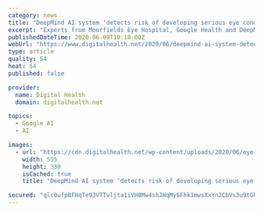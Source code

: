 ```yaml
---
category: news
title: "DeepMind AI system ‘detects risk of developing serious eye condition’"
excerpt: "Experts from Moorfields Eye Hospital, Google Health and DeepMind, suggest their AI can predict whether people with age-related macular degeneration."
publishedDateTime: 2020-06-09T10:18:00Z
webUrl: "https://www.digitalhealth.net/2020/06/deepmind-ai-system-detects-risk-of-developing-serious-eye-condition/"
type: article
quality: 54
heat: 54
published: false

provider:
  name: Digital Health
  domain: digitalhealth.net

topics:
  - Google AI
  - AI

images:
  - url: "https://cdn.digitalhealth.net/wp-content/uploads/2020/06/eye-scan.jpg"
    width: 555
    height: 330
    isCached: true
    title: "DeepMind AI system ‘detects risk of developing serious eye condition’"

secured: "qlc0ufpBFHqTe93VTTvljta1iVH8Mw4shJHqMy6Fhk1mwsXxYn2CbVs3u9tGhMiTO0D3tckWErJvDHYhNparOBWIXvIuHjn/v/5LiWL4B4gusQUHozWWrPNoXnGRS82vqg7VVqUuQepQ7eimlRjLk/KRy/X2r9Hm+WRF7VG3jw3Qef8IKhGMWXNL8O9zWy72jsLYwonwZLb93XEPdyt2WVDiVcOkbAT81dCvx67YpkyT97+qMYEVw+bXHsKvMmhDUfkkIpQBILDpyMgDz+NVMQXYDtx7/qYbtz6QU7OmsB2/KZA+X2H0+pF3FYWyBBx3;4CXIlbKlUYuMFcnTsC9Iqg=="
---
```


